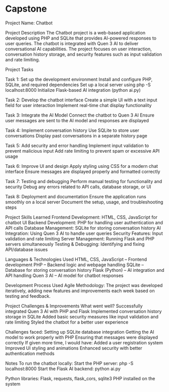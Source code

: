 # Capstone
Project Name: Chatbot

Project Description
The Chatbot project is a web-based application developed using PHP and SQLite that provides AI-powered responses to user queries. The chatbot is integrated with Quen 3 AI to deliver conversational AI capabilities. The project focuses on user interaction, conversation history storage, and security features such as input validation and rate limiting.

Project Tasks

Task 1: Set up the development environment
Install and configure PHP, SQLite, and required dependencies
Set up a local server using php -S localhost:8000
Initialize Flask-based AI integration (python ai.py)

Task 2: Develop the chatbot interface
Create a simple UI with a text input field for user interaction
Implement real-time chat display functionality

Task 3: Integrate the AI Model
Connect the chatbot to Quen 3 AI
Ensure user messages are sent to the AI model and responses are displayed

Task 4: Implement conversation history
Use SQLite to store user conversations
Display past conversations in a separate history page

Task 5: Add security and error handling
Implement input validation to prevent malicious input
Add rate limiting to prevent spam or excessive API usage

Task 6: Improve UI and design
Apply styling using CSS for a modern chat interface
Ensure messages are displayed properly and formatted correctly

Task 7: Testing and debugging
Perform manual testing for functionality and security
Debug any errors related to API calls, database storage, or UI

Task 8: Deployment and documentation
Ensure the application runs smoothly on a local server
Document the setup, usage, and troubleshooting steps

Project Skills Learned
Frontend Development: HTML, CSS, JavaScript for chatbot UI
Backend Development: PHP for handling user authentication and API calls
Database Management: SQLite for storing conversation history
AI Integration: Using Quen 3 AI to handle user queries
Security Features: Input validation and rate limiting
Server Management: Running Flask and PHP servers simultaneously
Testing & Debugging: Identifying and fixing API/database issues

Languages & Technologies Used
HTML, CSS, JavaScript – Frontend development
PHP – Backend logic and webpage handling
SQLite – Database for storing conversation history
Flask (Python) – AI integration and API handling
Quen 3 AI – AI model for chatbot responses

Development Process Used
Agile Methodology: The project was developed iteratively, adding new features and improvements each week based on testing and feedback.

Project Challenges & Improvements
What went well?
Successfully integrated Quen 3 AI with PHP and Flask
Implemented conversation history storage in SQLite
Added basic security measures like input validation and rate limiting
Styled the chatbot for a better user experience

Challenges faced:
Setting up SQLite database integration
Getting the AI model to work properly with PHP
Ensuring that messages were displayed correctly
If given more time, I would have:
Added a user registration system
Improved UI styling and animations
Enhanced security with better authentication methods

Notes
To run the chatbot locally:
Start the PHP server:
php -S localhost:8000
Start the Flask AI backend:
python ai.py

Python libraries: Flask, requests, flask_cors, sqlite3
PHP installed on the system
